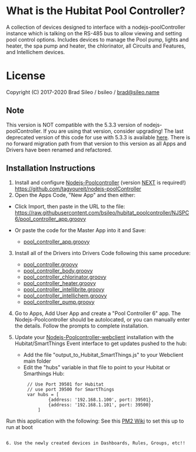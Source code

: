 # What is the Hubitat Pool Controller?
A collection of devices designed to interface with a nodejs-poolController instance which is talking on the RS-485 bus to allow viewing and setting pool control options. Includes devices to manage the Pool pump, lights and heater, the spa pump and heater, the chlorinator, all Circuits and Features, and Intellichem devices.

# License
Copyright (C) 2017-2020  Brad Sileo / bsileo / brad@sileo.name

## Note
This version is NOT compatible with the 5.3.3 version of nodejs-poolController. If you are using that version, consider upgrading! The last deprecated version of this code for use with 5.3.3 is available [here](https://github.com/bsileo/hubitat_poolcontroller/tree/NJPC-5.3.3). There is no forward migration path from that version to this version as all Apps and Drivers have been renamed and refactored.

## Installation Instructions

1. Install and configure [Nodejs-Poolcontroller](https://github.com/tagyoureit/nodejs-poolController) (version [NEXT](https://github.com/tagyoureit/nodejs-poolController/tree/next) is required!)
          https://github.com/tagyoureit/nodejs-poolController
2. Open the Apps Code, "New App" and then either:

- Click Import, then paste in the URL to the file: https://raw.githubusercontent.com/bsileo/hubitat_poolcontroller/NJSPC6/pool_controller_app.groovy

- Or paste the code for the Master App into it and Save:

	* [pool_controller_app.groovy](https://raw.githubusercontent.com/bsileo/hubitat_poolcontroller/NJSPC6/pool_controller_app.groovy)

3. Install all of the Drivers into Drivers Code following this same procedure:

	* [pool_controller.groovy](https://raw.githubusercontent.com/bsileo/hubitat_poolcontroller/NJSPC6/pool_controller.groovy)
	* [pool_controller_body.groovy](https://raw.githubusercontent.com/bsileo/hubitat_poolcontroller/NJSPC6/pool_controller_body.groovy)
	* [pool_controller_chlorinator.groovy](https://raw.githubusercontent.com/bsileo/hubitat_poolcontroller/NJSPC6//pool_controller_chlorinator.groovy)
	* [pool_controller_heater.groovy](https://raw.githubusercontent.com/bsileo/hubitat_poolcontroller/NJSPC6/pool_controller_heater.groovy)
	* [pool_controller_intellibrite.groovy](https://raw.githubusercontent.com/bsileo/hubitat_poolcontroller/NJSPC6/pool_controller_intellibrite.groovy)
	* [pool_controller_intellichem.groovy](https://raw.githubusercontent.com/bsileo/hubitat_poolcontroller/NJSPC6/pool_controller_intellichem.groovy)
	* [pool_controller_pump.groovy](https://github.com/bsileo/hubitat_poolcontroller/blob/master/pool_controller_pump.groovy)


4. Go to Apps, Add User App and create a "Pool Controller 6" app. The Nodejs-Poolcontroller should be autolocated, or you can manually enter the details. Follow the prompts to complete installation.

5. Update your [Nodejs-Poolcontroller-webclient](https://github.com/tagyoureit/nodejs-poolController-webClient) installation with the Hubitat/SmartThings Event interface to get updates pushed to the hub:
	* Add the file "output_to_Hubitat_SmartThings.js" to your Webclient main folder
	* Edit the "hubs" variable in that file to point to your Hubitat or Smarthings Hub:

```
		// Use Port 39501 for Hubitat
		// use port 39500 for SmartThings
		var hubs = [
    			{address: '192.168.1.100', port: 39501},
    			{address: '192.168.1.101', port: 39500}
			]
```

Run this application with the following:  See this [PM2 Wiki](https://github.com/tagyoureit/nodejs-poolController/wiki/PM2) to set this up to run at boot

``` node output_to_Hubitat_SmartThings.js

6. Use the newly created devices in Dashboards, Rules, Groups, etc!!

